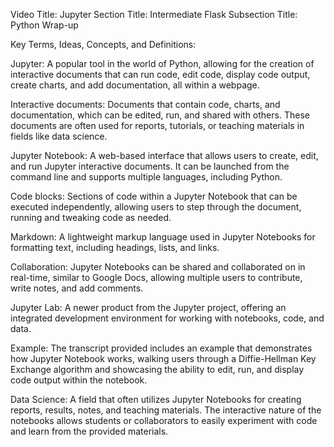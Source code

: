 Video Title: Jupyter
Section Title: Intermediate Flask
Subsection Title: Python Wrap-up

Key Terms, Ideas, Concepts, and Definitions:

Jupyter: A popular tool in the world of Python, allowing for the creation of interactive documents that can run code, edit code, display code output, create charts, and add documentation, all within a webpage.

Interactive documents: Documents that contain code, charts, and documentation, which can be edited, run, and shared with others. These documents are often used for reports, tutorials, or teaching materials in fields like data science.

Jupyter Notebook: A web-based interface that allows users to create, edit, and run Jupyter interactive documents. It can be launched from the command line and supports multiple languages, including Python.

Code blocks: Sections of code within a Jupyter Notebook that can be executed independently, allowing users to step through the document, running and tweaking code as needed.

Markdown: A lightweight markup language used in Jupyter Notebooks for formatting text, including headings, lists, and links.

Collaboration: Jupyter Notebooks can be shared and collaborated on in real-time, similar to Google Docs, allowing multiple users to contribute, write notes, and add comments.

Jupyter Lab: A newer product from the Jupyter project, offering an integrated development environment for working with notebooks, code, and data.

Example: The transcript provided includes an example that demonstrates how Jupyter Notebook works, walking users through a Diffie-Hellman Key Exchange algorithm and showcasing the ability to edit, run, and display code output within the notebook.

Data Science: A field that often utilizes Jupyter Notebooks for creating reports, results, notes, and teaching materials. The interactive nature of the notebooks allows students or collaborators to easily experiment with code and learn from the provided materials.





